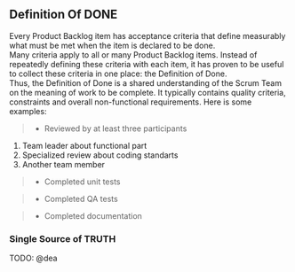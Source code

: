 ## Definition Of DONE

Every Product Backlog item has acceptance criteria that define measurably what must be met when the item is declared to be done.<br>
Many criteria apply to all or many Product Backlog items. Instead of repeatedly defining these criteria with each item, it has proven to be useful to collect these criteria in one place: the Definition of Done.<br> Thus, the Definition of Done is a shared understanding of the Scrum Team on the meaning of work to be complete. It typically contains quality criteria, constraints and overall non-functional requirements. Here is some examples:

> - Reviewed by at least three participants

1.  Team leader about functional part
2.  Specialized review about coding standarts
3.  Another team member

> - Completed unit tests

> - Completed QA tests

> - Completed documentation


### Single Source of TRUTH

TODO: @dea
